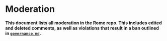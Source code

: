 # Moderation

**This document lists all moderation in the Rome repo. This includes edited and deleted comments, as well as violations that result in a ban outlined in [`governance.md`](https://github.com/romejs/rome/blob/master/docs/governance.md).**
